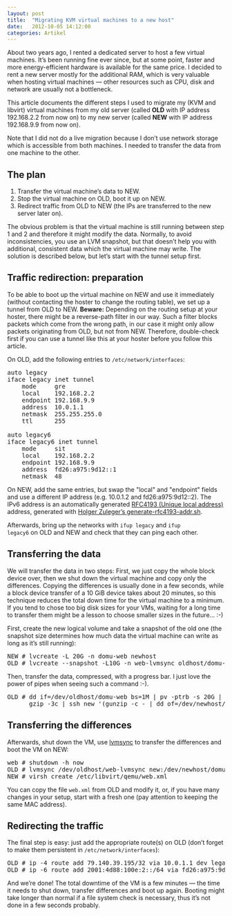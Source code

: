 ```yaml
---
layout: post
title:  "Migrating KVM virtual machines to a new host"
date:   2012-10-05 14:12:00
categories: Artikel
---
```



<p>
About two years ago, I rented a dedicated server to host a few virtual
machines. It’s been running fine ever since, but at some point, faster and more
energy-efficient hardware is available for the same price. I decided to
rent a new server mostly for the additional RAM, which is very valuable when
hosting virtual machines — other resources such as CPU, disk and network are
usually not a bottleneck.
</p>

<p>
This article documents the different steps I used to migrate my (KVM and
libvirt) virtual machines from my old server (called <strong>OLD</strong> with
IP address 192.168.2.2 from now on) to my new server (called
<strong>NEW</strong> with IP address 192.168.9.9 from now on).
</p>

<p>
Note that I did not do a live migration because I don’t use network storage
which is accessible from both machines. I needed to transfer the data from one
machine to the other.
</p>

<h2>The plan</h2>

<ol>
<li>Transfer the virtual machine’s data to NEW.</li>
<li>Stop the virtual machine on OLD, boot it up on NEW.</li>
<li>Redirect traffic from OLD to NEW (the IPs are transferred to the new server
later on).</li>
</ol>

<p>
The obvious problem is that the virtual machine is still running between step 1
and 2 and therefore it might modify the data. Normally, to avoid
inconsistencies, you use an LVM snapshot, but that doesn’t help you with
additional, consistent data which the virtual machine may write. The solution
is described below, but let’s start with the tunnel setup first.
</p>

<h2>Traffic redirection: preparation</h2>

<p>
To be able to boot up the virtual machine on NEW and use it immediately
(without contacting the hoster to change the routing table), we set up a tunnel
from OLD to NEW. <strong>Beware:</strong> Depending on the routing setup at
your hoster, there might be a reverse-path filter in our way. Such a filter
blocks packets which come from the wrong path, in our case it might only allow
packets originating from OLD, but not from NEW. Therefore, double-check first
if you can use a tunnel like this at your hoster before you follow this
article.
</p>

<p>
On OLD, add the following entries to <code>/etc/network/interfaces</code>:
</p>

<pre>
auto legacy
iface legacy inet tunnel
	mode     gre
	local    192.168.2.2
	endpoint 192.168.9.9
	address  10.0.1.1
	netmask  255.255.255.0
	ttl      255

auto legacy6
iface legacy6 inet tunnel
	mode     sit
	local    192.168.2.2
	endpoint 192.168.9.9
	address  fd26:a975:9d12::1
	netmask  48
</pre>

<p>
On NEW, add the same entries, but swap the "local" and "endpoint" fields and
use a different IP address (e.g. 10.0.1.2 and fd26:a975:9d12::2). The IPv6
address is an automatically generated <a
href="http://en.wikipedia.org/wiki/Unique_local_address">RFC4193 (Unique local
address)<a> address, generated with <a
href="http://www.hznet.de/tools/generate-rfc4193-addr">Holger Zuleger’s
generate-rfc4193-addr.sh</a>.
</p>

<p>
Afterwards, bring up the networks with <code>ifup legacy</code> and <code>ifup
legacy6</code> on OLD and NEW and check that they can ping each other.
</p>

<h2>Transferring the data</h2>

<p>
We will transfer the data in two steps: First, we just copy the whole block
device over, then we shut down the virtual machine and copy only the
differences. Copying the differences is usually done in a few seconds, while
a block device transfer of a 10 GiB device takes about 20 minutes, so this
technique reduces the total down time for the virtual machine to a minimum.
If you tend to chose too big disk sizes for your VMs, waiting for a long time
to transfer them might be a lesson to choose smaller sizes in the future… :-)
</p>

<p>
First, create the new logical volume and take a snapshot of the old one (the
snapshot size determines how much data the virtual machine can write as long as
it’s still running):
</p>

<pre>
NEW # lvcreate -L 20G -n domu-web newhost
OLD # lvcreate --snapshot -L10G -n web-lvmsync oldhost/domu-web
</pre>

<p>
Then, transfer the data, compressed, with a progress bar. I just love the power
of pipes when seeing such a command :-).
</p>

<pre>
OLD # dd if=/dev/oldhost/domu-web bs=1M | pv -ptrb -s 20G | \
      gzip -3c | ssh new '(gunzip -c - | dd of=/dev/newhost/domu-web)'
</pre>

<h2>Transferring the differences</h2>

<p>
Afterwards, shut down the VM, use <a
href="https://github.com/mpalmer/lvmsync">lvmsync</a> to transfer the
differences and boot the VM on NEW:
</p>

<pre>
web # shutdown -h now
OLD # lvmsync /dev/oldhost/web-lvmsync new:/dev/newhost/domu-weg
NEW # virsh create /etc/libvirt/qemu/web.xml
</pre>

<p>
You can copy the file <code>web.xml</code> from OLD and modify it, or, if you
have many changes in your setup, start with a fresh one (pay attention to
keeping the same MAC address).
</p>

<h2>Redirecting the traffic</h2>

<p>
The final step is easy: just add the appropriate route(s) on OLD (don’t forget
to make them persistent in <code>/etc/network/interfaces</code>):
</p>

<pre>
OLD # ip -4 route add 79.140.39.195/32 via 10.0.1.1 dev legacy
OLD # ip -6 route add 2001:4d88:100e:2::/64 via fd26:a975:9d12::1 dev legacy6
</pre>

<p>
And we’re done! The total downtime of the VM is a few minutes — the time it
needs to shut down, transfer differences and boot up again. Booting might take
longer than normal if a file system check is necessary, thus it’s not done in a
few seconds probably.
</p>
